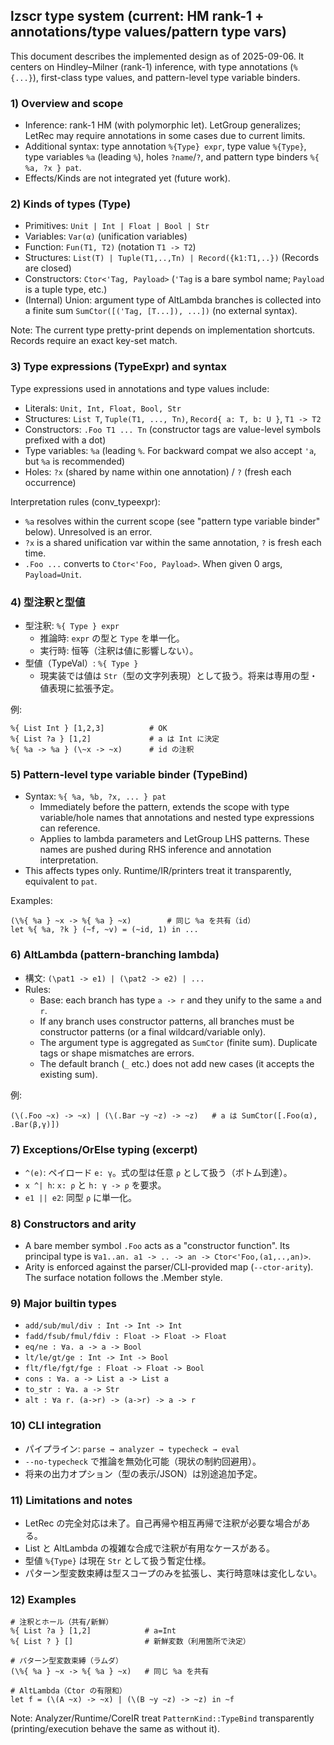## lzscr type system (current: HM rank-1 + annotations/type values/pattern type vars)

This document describes the implemented design as of 2025-09-06. It centers on Hindley–Milner (rank-1) inference, with type annotations (`%{...}`), first-class type values, and pattern-level type variable binders.

### 1) Overview and scope

- Inference: rank-1 HM (with polymorphic let). LetGroup generalizes; LetRec may require annotations in some cases due to current limits.
- Additional syntax: type annotation `%{Type} expr`, type value `%{Type}`, type variables `%a` (leading `%`), holes `?name`/`?`, and pattern type binders `%{ %a, ?x } pat`.
- Effects/Kinds are not integrated yet (future work).

### 2) Kinds of types (Type)

- Primitives: `Unit | Int | Float | Bool | Str`
- Variables: `Var(α)` (unification variables)
- Function: `Fun(T1, T2)` (notation `T1 -> T2`)
- Structures: `List(T) | Tuple(T1,..,Tn) | Record({k1:T1,..})` (Records are closed)
- Constructors: `Ctor<'Tag, Payload>` (`'Tag` is a bare symbol name; `Payload` is a tuple type, etc.)
- (Internal) Union: argument type of AltLambda branches is collected into a finite sum `SumCtor([('Tag, [T...]), ...])` (no external syntax).

Note: The current type pretty-print depends on implementation shortcuts. Records require an exact key-set match.

### 3) Type expressions (TypeExpr) and syntax

Type expressions used in annotations and type values include:

- Literals: `Unit, Int, Float, Bool, Str`
- Structures: `List T`, `Tuple(T1, ..., Tn)`, `Record{ a: T, b: U }`, `T1 -> T2`
- Constructors: `.Foo T1 ... Tn` (constructor tags are value-level symbols prefixed with a dot)
- Type variables: `%a` (leading `%`. For backward compat we also accept `'a`, but `%a` is recommended)
- Holes: `?x` (shared by name within one annotation) / `?` (fresh each occurrence)

Interpretation rules (conv_typeexpr):
- `%a` resolves within the current scope (see "pattern type variable binder" below). Unresolved is an error.
- `?x` is a shared unification var within the same annotation, `?` is fresh each time.
- `.Foo ...` converts to `Ctor<'Foo, Payload>`. When given 0 args, `Payload=Unit`.

### 4) 型注釈と型値

- 型注釈: `%{ Type } expr`
  - 推論時: `expr` の型と `Type` を単一化。
  - 実行時: 恒等（注釈は値に影響しない）。
- 型値（TypeVal）: `%{ Type }`
  - 現実装では値は `Str`（型の文字列表現）として扱う。将来は専用の型・値表現に拡張予定。

例:
```
%{ List Int } [1,2,3]          # OK
%{ List ?a } [1,2]             # a は Int に決定
%{ %a -> %a } (\~x -> ~x)      # id の注釈
```

### 5) Pattern-level type variable binder (TypeBind)

- Syntax: `%{ %a, %b, ?x, ... } pat`
  - Immediately before the pattern, extends the scope with type variable/hole names that annotations and nested type expressions can reference.
  - Applies to lambda parameters and LetGroup LHS patterns. These names are pushed during RHS inference and annotation interpretation.
- This affects types only. Runtime/IR/printers treat it transparently, equivalent to `pat`.

Examples:
```
(\%{ %a } ~x -> %{ %a } ~x)        # 同じ %a を共有（id）
let %{ %a, ?k } (~f, ~v) = (~id, 1) in ...
```

### 6) AltLambda (pattern-branching lambda)

- 構文: `(\pat1 -> e1) | (\pat2 -> e2) | ...`
- Rules:
  - Base: each branch has type `a -> r` and they unify to the same `a` and `r`.
  - If any branch uses constructor patterns, all branches must be constructor patterns (or a final wildcard/variable only).
  - The argument type is aggregated as `SumCtor` (finite sum). Duplicate tags or shape mismatches are errors.
  - The default branch (`_` etc.) does not add new cases (it accepts the existing sum).

例:
```
(\(.Foo ~x) -> ~x) | (\(.Bar ~y ~z) -> ~z)   # a は SumCtor([.Foo(α), .Bar(β,γ)])
```

### 7) Exceptions/OrElse typing (excerpt)

- `^(e)`: ペイロード `e: γ`。式の型は任意 `ρ` として扱う（ボトム到達）。
- `x ^| h`: `x: ρ` と `h: γ -> ρ` を要求。
- `e1 || e2`: 同型 `ρ` に単一化。

### 8) Constructors and arity

- A bare member symbol `.Foo` acts as a "constructor function". Its principal type is `∀a1..an. a1 -> .. -> an -> Ctor<'Foo,(a1,..,an)>`.
- Arity is enforced against the parser/CLI-provided map (`--ctor-arity`). The surface notation follows the .Member style.

### 9) Major builtin types

- `add/sub/mul/div : Int -> Int -> Int`
- `fadd/fsub/fmul/fdiv : Float -> Float -> Float`
- `eq/ne : ∀a. a -> a -> Bool`
- `lt/le/gt/ge : Int -> Int -> Bool`
- `flt/fle/fgt/fge : Float -> Float -> Bool`
- `cons : ∀a. a -> List a -> List a`
- `to_str : ∀a. a -> Str`
- `alt : ∀a r. (a->r) -> (a->r) -> a -> r`

### 10) CLI integration

- パイプライン: `parse → analyzer → typecheck → eval`
- `--no-typecheck` で推論を無効化可能（現状の制約回避用）。
- 将来の出力オプション（型の表示/JSON）は別途追加予定。

### 11) Limitations and notes

- LetRec の完全対応は未了。自己再帰や相互再帰で注釈が必要な場合がある。
- List と AltLambda の複雑な合成で注釈が有用なケースがある。
- 型値 `%{Type}` は現在 `Str` として扱う暫定仕様。
- パターン型変数束縛は型スコープのみを拡張し、実行時意味は変化しない。

### 12) Examples

```
# 注釈とホール（共有/新鮮）
%{ List ?a } [1,2]            # a=Int
%{ List ? } []                # 新鮮変数（利用箇所で決定）

# パターン型変数束縛（ラムダ）
(\%{ %a } ~x -> %{ %a } ~x)   # 同じ %a を共有

# AltLambda（Ctor の有限和）
let f = (\(A ~x) -> ~x) | (\(B ~y ~z) -> ~z) in ~f
```

Note: Analyzer/Runtime/CoreIR treat `PatternKind::TypeBind` transparently (printing/execution behave the same as without it).

